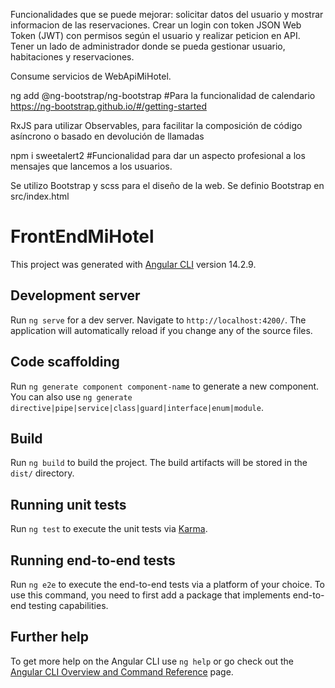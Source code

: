 Funcionalidades que se puede mejorar: solicitar datos del usuario y mostrar informacion de las reservaciones.
Crear un login con token JSON Web Token (JWT) con permisos según el usuario y realizar peticion en API.
Tener un lado de administrador donde se pueda gestionar usuario, habitaciones y reservaciones.

Consume servicios de WebApiMiHotel.

ng add @ng-bootstrap/ng-bootstrap #Para la funcionalidad de calendario
https://ng-bootstrap.github.io/#/getting-started

RxJS para utilizar Observables, para facilitar la composición de código asíncrono o basado en devolución de llamadas

npm i sweetalert2 #Funcionalidad para dar un aspecto profesional a los mensajes que lancemos a los usuarios.

Se utilizo Bootstrap y scss para el diseño de la web.
Se definio Bootstrap en src/index.html


# FrontEndMiHotel

This project was generated with [Angular CLI](https://github.com/angular/angular-cli) version 14.2.9.

## Development server

Run `ng serve` for a dev server. Navigate to `http://localhost:4200/`. The application will automatically reload if you change any of the source files.

## Code scaffolding

Run `ng generate component component-name` to generate a new component. You can also use `ng generate directive|pipe|service|class|guard|interface|enum|module`.

## Build

Run `ng build` to build the project. The build artifacts will be stored in the `dist/` directory.

## Running unit tests

Run `ng test` to execute the unit tests via [Karma](https://karma-runner.github.io).

## Running end-to-end tests

Run `ng e2e` to execute the end-to-end tests via a platform of your choice. To use this command, you need to first add a package that implements end-to-end testing capabilities.

## Further help

To get more help on the Angular CLI use `ng help` or go check out the [Angular CLI Overview and Command Reference](https://angular.io/cli) page.
